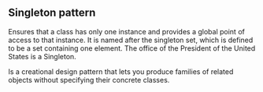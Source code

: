 ## Singleton pattern 
Ensures that a class has only one instance and provides a global point of access to that instance. It is named after the singleton set, which is defined to be a set containing one element. The office of the President of the United States is a Singleton.

Is a creational design pattern that lets you produce families of related objects without specifying their concrete classes.